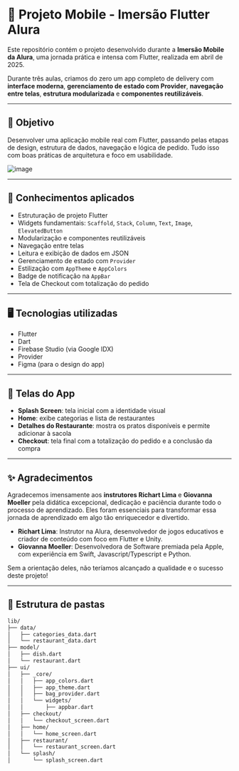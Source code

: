 # 📱 Projeto Mobile - Imersão Flutter Alura

Este repositório contém o projeto desenvolvido durante a **Imersão Mobile da Alura**, uma jornada prática e intensa com Flutter, realizada em abril de 2025.

Durante três aulas, criamos do zero um app completo de delivery com **interface moderna**, **gerenciamento de estado com Provider**, **navegação entre telas**, **estrutura modularizada** e **componentes reutilizáveis**.

---

## 🚀 Objetivo

Desenvolver uma aplicação mobile real com Flutter, passando pelas etapas de design, estrutura de dados, navegação e lógica de pedido. Tudo isso com boas práticas de arquitetura e foco em usabilidade.

![image](https://github.com/user-attachments/assets/a28e92e4-3b12-43db-9617-520a3bbbedae)



---

## 🧠 Conhecimentos aplicados

- Estruturação de projeto Flutter
- Widgets fundamentais: `Scaffold`, `Stack`, `Column`, `Text`, `Image`, `ElevatedButton`
- Modularização e componentes reutilizáveis
- Navegação entre telas
- Leitura e exibição de dados em JSON
- Gerenciamento de estado com `Provider`
- Estilização com `AppTheme` e `AppColors`
- Badge de notificação na `AppBar`
- Tela de Checkout com totalização do pedido

---

## 🖥️ Tecnologias utilizadas

- Flutter
- Dart
- Firebase Studio (via Google IDX)
- Provider
- Figma (para o design do app)

---

## 🔎 Telas do App

- **Splash Screen**: tela inicial com a identidade visual
- **Home**: exibe categorias e lista de restaurantes
- **Detalhes do Restaurante**: mostra os pratos disponíveis e permite adicionar à sacola
- **Checkout**: tela final com a totalização do pedido e a conclusão da compra

---

## ✨ Agradecimentos

Agradecemos imensamente aos **instrutores Richart Lima** e **Giovanna Moeller** pela didática excepcional, dedicação e paciência durante todo o processo de aprendizado. Eles foram essenciais para transformar essa jornada de aprendizado em algo tão enriquecedor e divertido.

- **Richart Lima**: Instrutor na Alura, desenvolvedor de jogos educativos e criador de conteúdo com foco em Flutter e Unity.
- **Giovanna Moeller**: Desenvolvedora de Software premiada pela Apple, com experiência em Swift, Javascript/Typescript e Python.

Sem a orientação deles, não teríamos alcançado a qualidade e o sucesso deste projeto!

---

## 📂 Estrutura de pastas

```bash
lib/
├── data/
│   ├── categories_data.dart
│   └── restaurant_data.dart
├── model/
│   ├── dish.dart
│   └── restaurant.dart
├── ui/
│   ├── _core/
│   │   ├── app_colors.dart
│   │   ├── app_theme.dart
│   │   ├── bag_provider.dart
│   │   └── widgets/
│   │       ├── appbar.dart
│   ├── checkout/
│   │   └── checkout_screen.dart
│   ├── home/
│   │   └── home_screen.dart
│   ├── restaurant/
│   │   └── restaurant_screen.dart
│   └── splash/
│       └── splash_screen.dart

